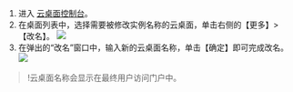 1. 进入 [云桌面控制台]()。
2. 在桌面列表中，选择需要被修改实例名称的云桌面，单击右侧的【更多】>【改名】。
![](https://main.qcloudimg.com/raw/81930f38aae7054a468d47131c6f440e.png)
3. 在弹出的“改名”窗口中，输入新的云桌面名称，单击【确定】即可完成改名。
![](https://main.qcloudimg.com/raw/a2e98c2fdb0e436675c9324558a82907.png)
>!云桌面名称会显示在最终用户访问门户中。
